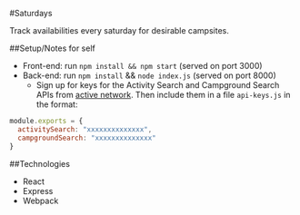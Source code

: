 #Saturdays

Track availabilities every saturday for desirable campsites.

##Setup/Notes for self

* Front-end: run `npm install && npm start` (served on port 3000)
* Back-end: run `npm install` && `node index.js` (served on port 8000)
    * Sign up for keys for the Activity Search and Campground Search APIs from [active network](http://developer.active.com/docs/). Then include them in a file `api-keys.js` in the format:

```javascript
module.exports = {
  activitySearch: "xxxxxxxxxxxxxx",
  campgroundSearch: "xxxxxxxxxxxxxx"
}
```

##Technologies
* React
* Express
* Webpack